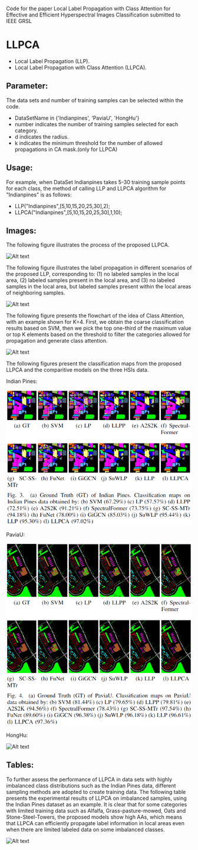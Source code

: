 Code for the paper Local Label Propagation with Class Attention for Effective and Efficient Hyperspectral Images Classification submitted to IEEE GRSL


# LLPCA
- Local Label Propagation (LLP).
- Local Label Propagation with Class Attention (LLPCA).

## Parameter:
The data sets and  number of training samples can be selected within the code.  
- DataSetName in {'Indianpines', 'PaviaU', 'HongHu'}
- number indicates the number of training samples selected for each category.
- d indicates the radius.
- k indicates the minimum threshold for the number of allowed propagations in CA mask.(only for LLPCA)

## Usage:
For example, when DataSet Indianpines takes 5-30 training sample points for each class, the method of calling LLP and LLPCA algorithm for "Indianpines" is as follows:
- LLP("Indianpines",[5,10,15,20,25,30],2);
- LLPCA("Indianpines",[5,10,15,20,25,30],1,10);


## Images:
The following figure illustrates the process of the proposed LLPCA.

![Alt text](https://github.com/nmvbxcz/LLPCA/blob/main/LLPCA_progress.png?raw=true)


The following figure illustrates the label propagation in different scenarios of the proposed LLP, corresponding to: (1) no labeled samples in the local area, (2) labeled samples present in the local area, and (3) no labeled samples in the local area, but labeled samples present within the local areas of neighboring samples.

![Alt text](https://github.com/nmvbxcz/LLPCA/blob/main/LLP.png?raw=true)


The following figure presents the flowchart of the idea of Class Attention, with an example shown for K=4. First, we obtain the coarse classification results based on SVM, then we pick the top one-third of the maximum value or top K elements based on the threshold to filter the categories allowed for propagation and generate class attention.

![Alt text](https://github.com/nmvbxcz/LLPCA/blob/main/CA.png?raw=true)


The following figures present the classification maps from the proposed LLPCA and the comparitive models on the three HSIs data.

Indian Pines:

![Alt text](https://github.com/nmvbxcz/LLPCA/blob/main/indian.png?raw=true)


PaviaU:

![Alt text](https://github.com/nmvbxcz/LLPCA/blob/main/paviau.png?raw=true)


HongHu:

![Alt text](https://github.com/nmvbxcz/LLPCA/blob/main/honghu.png?raw=true)


## Tables:
To further assess the performance of LLPCA in data sets with highly imbalanced class distributions such as the Indian Pines data, different sampling methods are adopted to create training data. The following table presents the experimental results of LLPCA on imbalanced samples, using the Indian Pines dataset as an example. It is clear that for some categories with limited training data such as Alfalfa, Grass-pasture-mowed, Oats and Stone-Steel-Towers, the proposed models show high AAs, which means that LLPCA can efficiently propagate label information in local areas even when there are limited labeled data on some imbalanced classes.

![Alt text](https://github.com/nmvbxcz/LLPCA/blob/main/imbalanced_samples.png?raw=true)
